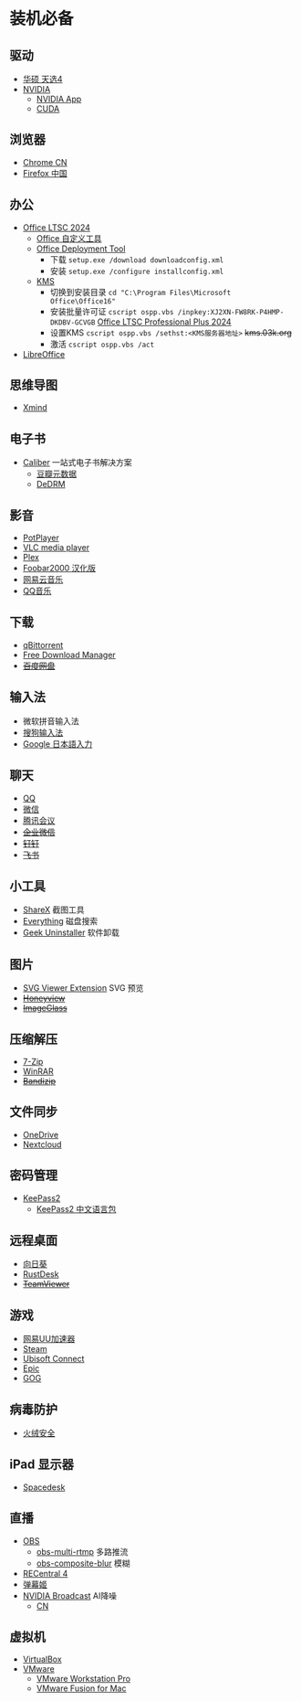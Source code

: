 # 装机必备

## 驱动

- [华硕 天选4](https://www.asus.com.cn/laptops/for-gaming/tuf-gaming/asus-tuf-gaming-a15-2023/helpdesk_download/?model2Name=FA507XV)
- [NVIDIA](https://www.nvidia.cn/Download/index.aspx?lang=cn)
  - [NVIDIA App](https://www.nvidia.cn/software/nvidia-app/)
  - [CUDA](https://developer.nvidia.com/cuda-downloads)

## 浏览器

- [Chrome CN](https://www.google.cn/chrome/)
- [Firefox 中国](http://www.firefox.com.cn/)

## 办公

- [Office LTSC 2024](https://learn.microsoft.com/zh-cn/office/ltsc/2024/overview)
  - [Office 自定义工具](https://config.office.com/deploymentsettings)
  - [Office Deployment Tool](https://www.microsoft.com/en-us/download/details.aspx?id=49117)
    - 下载 `setup.exe /download downloadconfig.xml`
    - 安装 `setup.exe /configure installconfig.xml`
  - [KMS](https://learn.microsoft.com/zh-cn/office/volume-license-activation/activate-office-by-using-kms)
    - 切换到安装目录 `cd "C:\Program Files\Microsoft Office\Office16"`
    - 安装批量许可证 `cscript ospp.vbs /inpkey:XJ2XN-FW8RK-P4HMP-DKDBV-GCVGB` [Office LTSC Professional Plus 2024](https://docs.microsoft.com/en-us/deployoffice/vlactivation/gvlks)
    - 设置KMS `cscript ospp.vbs /sethst:<KMS服务器地址>` ~~kms.03k.org~~
    - 激活 `cscript ospp.vbs /act`
- [LibreOffice](https://zh-cn.libreoffice.org/)

## 思维导图

- [Xmind](https://xmind.cn/)

## 电子书

- [Caliber](https://calibre-ebook.com/zh_CN/download)
一站式电子书解决方案
  - [豆瓣元数据](https://github.com/fugary/calibre-douban)
  - [DeDRM](https://github.com/apprenticeharper/DeDRM_tools)

## 影音

- [PotPlayer](https://potplayer.daum.net/)
- [VLC media player](https://www.videolan.org/)
- [Plex](https://www.plex.tv/media-server-downloads/)
- [Foobar2000 汉化版](https://www.cnblogs.com/asionwu)
- [网易云音乐](http://music.163.com/)
- [QQ音乐](https://y.qq.com/)

## 下载

- [qBittorrent](https://www.qbittorrent.org/download)
- [Free Download Manager](https://www.freedownloadmanager.org/zh/download.htm)
- ~~[百度网盘](https://pan.baidu.com/download)~~

## 输入法

- 微软拼音输入法
- [搜狗输入法](https://shurufa.sogou.com/windows)
- [Google 日本語入力](https://www.google.co.jp/ime/)

## 聊天

- [QQ](https://im.qq.com/index/)
- [微信](https://weixin.qq.com/)
- [腾讯会议](https://meeting.tencent.com/)
- ~~[企业微信](https://work.weixin.qq.com/)~~
- ~~[钉钉](https://m.dingtalk.com/)~~
- ~~[飞书](https://www.feishu.cn/)~~

## 小工具

- [ShareX](https://getsharex.com/) 截图工具
- [Everything](https://www.voidtools.com/zh-cn/) 磁盘搜索
- [Geek Uninstaller](https://geekuninstaller.com/download) 软件卸载

## 图片

- [SVG Viewer Extension](https://github.com/tibold/svg-explorer-extension/releases) SVG 预览
- ~~[Honeyview](https://www.bandisoft.com/honeyview/)~~
- ~~[ImageGlass](https://imageglass.org/)~~

## 压缩解压

- [7-Zip](https://www.7-zip.org/)
- [WinRAR](https://www.win-rar.com/start.html?&L=7)
- ~~[Bandizip](https://www.bandisoft.com/bandizip/)~~

## 文件同步

- [OneDrive](https://www.microsoft.com/zh-cn/microsoft-365/onedrive/download)
- [Nextcloud](https://nextcloud.com/install/#install-clients)

## 密码管理

- [KeePass2](https://keepass.info/download.html)
  - [KeePass2 中文语言包](https://keepass.info/translations.html)

## 远程桌面

- [向日葵](https://sunlogin.oray.com/download)
- [RustDesk](https://rustdesk.com/zh/)
- ~~[TeamViewer](https://www.teamviewer.cn/cn/)~~

## 游戏

- [网易UU加速器](https://uu.163.com/)
- [Steam](https://store.steampowered.com/about/)
- [Ubisoft Connect](https://zh-cn.ubisoft.com/ubisoftconnect)
- [Epic](https://store.epicgames.com/zh-CN/)
- [GOG](https://www.gog.com/zh/)

## 病毒防护

- [火绒安全](https://www.huorong.cn/person)

## iPad 显示器

- [Spacedesk](https://www.spacedesk.net/#download)

## 直播

- [OBS](https://obsproject.com/)
  - [obs-multi-rtmp](https://github.com/sorayuki/obs-multi-rtmp) 多路推流
  - [obs-composite-blur](https://github.com/FiniteSingularity/obs-composite-blur) 模糊
- [RECentral 4](https://www.avermedia.com/tw/product-detail/RECentral_4#download)
- [弹幕姬](https://www.danmuji.org/)
- [NVIDIA Broadcast](https://www.nvidia.com/en-us/geforce/broadcasting/broadcast-app/) AI降噪
  - [CN](https://www.nvidia.cn/geforce/broadcasting/broadcast-app/)

## 虚拟机

- [VirtualBox](https://www.virtualbox.org/wiki/Downloads)
- [VMware](https://support.broadcom.com/group/ecx/downloads)
  - [VMware Workstation Pro](https://softwareupdate.vmware.com/cds/vmw-desktop/ws/)
  - [VMware Fusion for Mac](https://softwareupdate.vmware.com/cds/vmw-desktop/fusion/)
